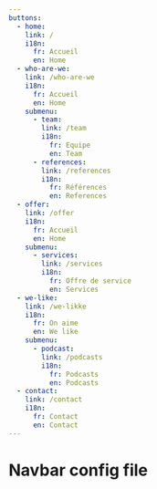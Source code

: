 ```yaml
---
buttons: 
  - home: 
    link: /
    i18n: 
      fr: Accueil
      en: Home
  - who-are-we: 
    link: /who-are-we
    i18n: 
      fr: Accueil
      en: Home
    submenu: 
      - team:
        link: /team
        i18n: 
          fr: Equipe
          en: Team
      - references:
        link: /references
        i18n: 
          fr: Références
          en: References
  - offer: 
    link: /offer
    i18n: 
      fr: Accueil
      en: Home
    submenu: 
      - services:
        link: /services
        i18n: 
          fr: Offre de service
          en: Services
  - we-like: 
    link: /we-likke
    i18n: 
      fr: On aime
      en: We like
    submenu: 
      - podcast:
        link: /podcasts
        i18n: 
          fr: Podcasts
          en: Podcasts
  - contact: 
    link: /contact
    i18n: 
      fr: Contact
      en: Contact
--- 
```


# Navbar config file
